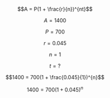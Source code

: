 $$A = P(1 + \frac{r}{n})^{nt}$$

$$A = 1400$$

$$P = 700$$

$$r = 0.045$$

$$n = 1$$

$$t = ?$$

$$1400 = 700(1 + \frac{0.045}{1})^{n}$$

$$1400 = 700(1 + 0.045)^{n}$$
